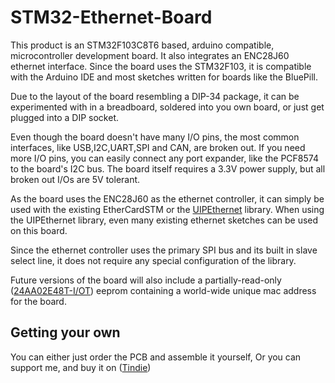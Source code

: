 # STM32-Ethernet-Board
This product is an STM32F103C8T6 based, arduino compatible, microcontroller development board. It also integrates an ENC28J60 ethernet interface. Since the board uses the STM32F103, it is compatible with the Arduino IDE and most sketches written for boards like the BluePill.

Due to the layout of the board resembling a DIP-34 package, it can be experimented with in a breadboard, soldered into you own board, or just get plugged into a DIP socket.

Even though the board doesn't have many I/O pins, the most common interfaces, like USB,I2C,UART,SPI and CAN, are broken out. If you need more I/O pins, you can easily connect any port expander, like the PCF8574 to the board's I2C bus. The board itself requires a 3.3V power supply, but all broken out I/Os are 5V tolerant.

As the board uses the ENC28J60 as the ethernet controller, it can simply be used with the existing EtherCardSTM or the [UIPEthernet](https://github.com/UIPEthernet/UIPEthernet) library. When using the UIPEthernet library, even many existing ethernet sketches can be used on this board.

Since the ethernet controller uses the primary SPI bus and its built in slave select line, it does not require any special configuration of the library.

Future versions of the board will also include a partially-read-only ([24AA02E48T-I/OT](http://ww1.microchip.com/downloads/en/devicedoc/20002124g.pdf)) eeprom containing a world-wide unique mac address for the board.

## Getting your own
You can either just order the PCB and assemble it yourself,
Or you can support me, and buy it on ([Tindie](https://www.tindie.com/products/netcubesystemsat/stm32-ethernet-board/))
